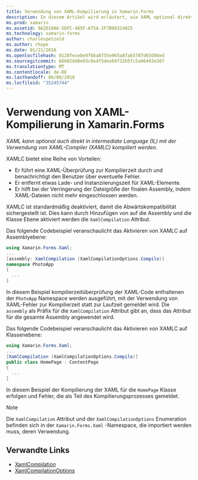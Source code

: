 ```yaml
---
title: Verwendung von XAML-Kompilierung in Xamarin.Forms
description: In diesem Artikel wird erläutert, wie XAML optional direkt in intermediate Language (IL) mit Xamarin.Forms XAML-Compiler (XAMLC) kompiliert werden kann.
ms.prod: xamarin
ms.assetid: 9A2D10A6-5DFC-485F-A75A-2F7B98314025
ms.technology: xamarin-forms
author: charlespetzold
ms.author: chape
ms.date: 01/21/2016
ms.openlocfilehash: 0128fecebe9f6ba8f55e965a8fa65787d03d9ded
ms.sourcegitcommit: 66682dd8e93c0e4f5dee69f32b5fc5a96443e307
ms.translationtype: MT
ms.contentlocale: de-DE
ms.lasthandoff: 06/08/2018
ms.locfileid: "35245744"
---
```

# <a name="xaml-compilation-in-xamarinforms"></a>Verwendung von XAML-Kompilierung in Xamarin.Forms

_XAML kann optional auch direkt in intermediate Language (IL) mit der Verwendung von XAML-Compiler (XAMLC) kompiliert werden._

XAMLC bietet eine Reihe von Vorteilen:

- Er führt eine XAML-Überprüfung zur Kompilierzeit durch und benachrichtigt den Benutzer über eventuelle Fehler.
- Er entfernt etwas Lade- und Instanziierungszeit für XAML-Elemente.
- Er hilft bei der Verringerung der Dateigröße der finalen Assembly, indem XAML-Dateien nicht mehr eingeschlossen werden.

XAMLC ist standardmäßig deaktiviert, damit die Abwärtskompatibilität sichergestellt ist. Dies kann durch Hinzufügen von auf die Assembly und die Klasse Ebene aktiviert werden die `XamlCompilation` Attribut.

Das folgende Codebeispiel veranschaulicht das Aktivieren von XAMLC auf Assemblyebene:

```csharp
using Xamarin.Forms.Xaml;
...
[assembly: XamlCompilation (XamlCompilationOptions.Compile)]
namespace PhotoApp
{
  ...
}
```

In diesem Beispiel kompilierzeitüberprüfung der XAML-Code enthaltenen der `PhotoApp` Namespace werden ausgeführt, mit der Verwendung von XAML-Fehler zur Kompilierzeit statt zur Laufzeit gemeldet wird.
Die `assembly` als Präfix für die `XamlCompilation` Attribut gibt an, dass das Attribut für die gesamte Assembly angewendet wird.

Das folgende Codebeispiel veranschaulicht das Aktivieren von XAMLC auf Klassenebene:

```csharp
using Xamarin.Forms.Xaml;
...
[XamlCompilation (XamlCompilationOptions.Compile)]
public class HomePage : ContentPage
{
  ...
}
```

In diesem Beispiel der Kompilierung der XAML für die `HomePage` Klasse erfolgen und Fehler, die als Teil des Kompilierungsprozesses gemeldet.

> [!NOTE]
> Die `XamlCompilation` Attribut und der `XamlCompilationOptions` Enumeration befinden sich in der `Xamarin.Forms.Xaml` -Namespace, die importiert werden muss, deren Verwendung.


## <a name="related-links"></a>Verwandte Links

- [XamlCompilation](https://developer.xamarin.com/api/type/Xamarin.Forms.Xaml.XamlCompilationAttribute/)
- [XamlCompilationOptions](https://developer.xamarin.com/api/type/Xamarin.Forms.Xaml.XamlCompilationOptions/)

